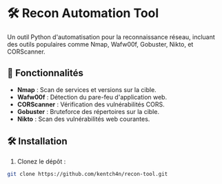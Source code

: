 # 🛠️ Recon Automation Tool

Un outil Python d'automatisation pour la reconnaissance réseau, incluant des outils populaires comme Nmap, Wafw00f, Gobuster, Nikto, et CORScanner.

## 🚀 Fonctionnalités

- **Nmap** : Scan de services et versions sur la cible.
- **Wafw00f** : Détection du pare-feu d'application web.
- **CORScanner** : Vérification des vulnérabilités CORS.
- **Gobuster** : Bruteforce des répertoires sur la cible.
- **Nikto** : Scan des vulnérabilités web courantes.

## 🛠️ Installation

1. Clonez le dépôt :  
```bash
git clone https://github.com/kentch4n/recon-tool.git
